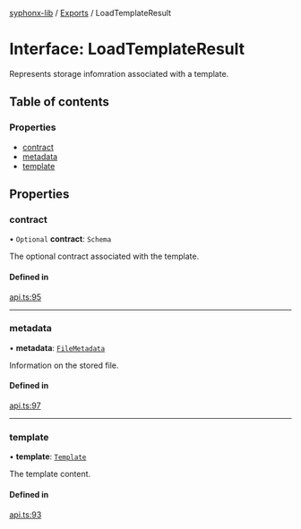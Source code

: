 [syphonx-lib](../README.md) / [Exports](../modules.md) / LoadTemplateResult

# Interface: LoadTemplateResult

Represents storage infomration associated with a template.

## Table of contents

### Properties

- [contract](LoadTemplateResult.md#contract)
- [metadata](LoadTemplateResult.md#metadata)
- [template](LoadTemplateResult.md#template)

## Properties

### contract

• `Optional` **contract**: `Schema`

The optional contract associated with the template.

#### Defined in

[api.ts:95](https://github.com/dtempx/syphonx-lib/blob/e986e76/api.ts#L95)

___

### metadata

• **metadata**: [`FileMetadata`](FileMetadata.md)

Information on the stored file.

#### Defined in

[api.ts:97](https://github.com/dtempx/syphonx-lib/blob/e986e76/api.ts#L97)

___

### template

• **template**: [`Template`](Template.md)

The template content.

#### Defined in

[api.ts:93](https://github.com/dtempx/syphonx-lib/blob/e986e76/api.ts#L93)
